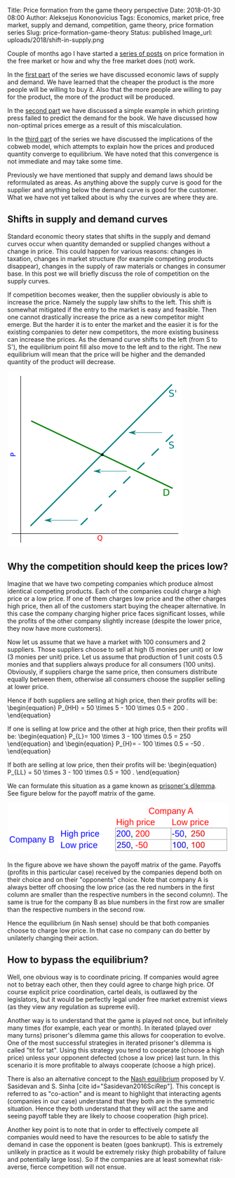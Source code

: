 Title: Price formation from the game theory perspective
Date: 2018-01-30 08:00
Author: Aleksejus Kononovicius
Tags: Economics, market price, free market, supply and demand, competition, game theory, price formation series
Slug: price-formation-game-theory
Status: published
Image_url: uploads/2018/shift-in-supply.png

Couple of months ago I have started a [series of posts](/tag/price-formation-series/) on price formation in the free market or how and why the free market does (not) work.

In the [first part]({filename}/articles/2017/paklausos-ir-pasiulos-desniai.md) of the series we have discussed economic laws of supply and demand. We have learned that the cheaper the product is the more people will be willing to buy it. Also that the more people are willing to pay for the product, the more of the product will be produced.

In the [second part]({filename}/articles/2018/price-formation-printing-press.md) we have discussed a simple example in which printing press failed to predict the demand for the book. We have discussed how non-optimal prices emerge as a result of this miscalculation.

In the [third part]({filename}/articles/2018/cobweb-model.md) of the series we have discussed the implications of the cobweb model, which attempts to explain how the prices and produced quantity converge to equilibrium. We have noted that this convergence is not immediate and may take some time.

Previously we have mentioned that supply and demand laws should be reformulated as areas. As anything above the supply curve is good for the supplier and anything below the demand curve is good for the customer. What we have not yet talked about is why the curves are where they are.<!--more-->

## Shifts in supply and demand curves

Standard economic theory states that shifts in the supply and demand curves occur when quantity demanded or supplied changes without a change in price. This could happen for various reasons: changes in taxation, changes in market structure (for example competing products disappear), changes in the supply of raw materials or changes in consumer base. In this post we will briefly discuss the role of competition on the supply curves.

If competition becomes weaker, then the supplier obviously is able to increase the price. Namely the supply law shifts to the left. This shift is somewhat mitigated if the entry to the market is easy and feasible. Then one cannot drastically increase the price as a new competitor might emerge. But the harder it is to enter the market and the easier it is for the existing companies to deter new competitors, the more existing business can increase the prices. As the demand curve shifts to the left (from S to S'), the equilibrium point fill also move to the left and to the right. The new equilibrium will mean that the price will be higher and the demanded quantity of the product will decrease.

![A shift in the supply curve causes equilibrium point to move. Notation is explained in the text and previous posts.](/uploads/2018/shift-in-supply.png "A shift in the supply curve causes equilibrium point to move. Notation is explained in the text.")

## Why the competition should keep the prices low?

Imagine that we have two competing companies which produce almost identical competing products. Each of the companies could charge a high price or a low price. If one of them charges low price and the other charges high price, then all of the customers start buying the cheaper alternative. In this case the company charging higher price faces significant losses, while the profits of the other company slightly increase (despite the lower price, they now have more customers).

Now let us assume that we have a market with 100 consumers and 2 suppliers. Those suppliers choose to sell at high (5 monies per unit) or low (3 monies per unit) price. Let us assume that production of 1 unit costs 0.5 monies and that suppliers always produce for all consumers (100 units). Obviously, if suppliers charge the same price, then consumers distribute equally between them, otherwise all consumers choose the supplier selling at lower price.

Hence if both suppliers are selling at high price, then their profits will be:
\begin{equation}
P\_{HH} = 50 \times 5 - 100 \times 0.5 = 200 .
\end{equation}

If one is selling at low price and the other at high price, then their profits will be:
\begin{equation}
P\_{L}= 100 \times 3 - 100 \times 0.5 = 250
\end{equation}
and
\begin{equation}
P\_{H}= - 100 \times 0.5 = -50 .
\end{equation}

If both are selling at low price, then their profits will be:
\begin{equation}
P\_{LL} = 50 \times 3 - 100 \times 0.5 = 100 .
\end{equation}

We can formulate this situation as a game known as [prisoner's dilemma](/tag/prisoners-dilemma/). See figure below for the payoff matrix of the game.

![A game in which companies A and B decide whether to charge high or low prices.](/uploads/2018/price-competition.png "A game in which companies A and B decide whether to charge high or low prices.")

In the figure above we have shown the payoff matrix of the game. Payoffs (profits in this particular case) received by the companies depend both on their choice and on their "opponents" choice. Note that company A is always better off choosing the low price (as the red numbers in the first column are smaller than the respective numbers in the second column). The same is true for the company B as blue numbers in the first row are smaller than the respective numbers in the second row.

Hence the equilibrium (in Nash sense) should be that both companies choose to charge low price. In that case no company can do better by unilaterly changing their action.

## How to bypass the equilibrium?

Well, one obvious way is to coordinate pricing. If companies would agree not to betray each other, then they could agree to charge high price. Of course explicit price coordination, cartel deals, is outlawed by the legislators, but it would be perfectly legal under free market extremist views (as they view any regulation as supreme evil).

Another way is to understand that the game is played not once, but infinitely many times (for example, each year or month). In iterated (played over many turns) prisoner's dilemma game this allows for cooperation to evolve. One of the most successful strategies in iterated prisoner's dilemma is called "tit for tat". Using this strategy you tend to cooperate (choose a high price) unless your opponent defected (chose a low price) last turn. In this scenario it is more profitable to always cooperate (choose a high price).

There is also an alternative concept to the [Nash equilibrium](https://en.wikipedia.org/wiki/Nash_equilibrium) proposed by V. Sasidevan and S. Sinha [cite id="Sasidevan2016SciRep"]. This concept is referred to as "co-action" and is meant to highlight that interacting agents (companies in our case) understand that they both are in the symmetric situation. Hence they both understand that they will act the same and seeing payoff table they are likely to choose cooperation (high price).

Another key point is to note that in order to effectively compete all companies would need to have the resources to be able to satisfy the demand in case the opponent is beaten (goes bankrupt). This is extremely unlikely in practice as it would be extremely risky (high probability of failure and potentially large loss). So if the companies are at least somewhat risk-averse, fierce competition will not ensue.

